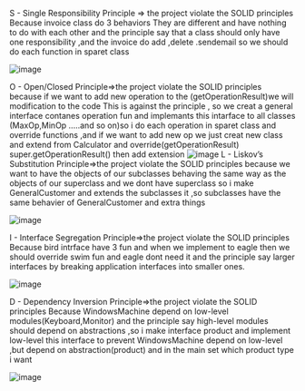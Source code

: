 S - Single Responsibility Principle => the project violate the SOLID principles Because invoice class do 3 behaviors They are different and have nothing to do with each other and the principle say that a class should only have one responsibility ,and the invoice do add ,delete .sendemail so we should do each function in sparet class

![image](https://user-images.githubusercontent.com/100956629/196166084-4acdce13-f95e-4674-9c53-08b982359ea5.png)


O - Open/Closed Principle=>the project violate the SOLID principles because if we want to add new operation to the (getOperationResult)we will modification to the code This is against the principle , so we creat a general interface contanes operation fun and implemants this intarface to all classes (MaxOp,MinOp .....and so on)so i do each operation in sparet class and override functions ,and if we want to add new op we just creat new class and extend from Calculator and override(getOperationResult)
super.getOperationResult() then add extension 
![image](https://user-images.githubusercontent.com/100956629/196027227-8e8adfe9-c77e-485d-858c-fafbf57def26.png)
L - Liskov’s Substitution Principle=>the project violate the SOLID principles because  we want to have the objects of our subclasses behaving the same way as the objects of our superclass and we dont have superclass so i make GeneralCustomer and extends the subclasses it ,so subclasses have the same behavier of GeneralCustomer and extra things 

![image](https://user-images.githubusercontent.com/100956629/196208278-7660f4bc-45d5-47a0-9693-39407ee080e1.png)


I - Interface Segregation Principle=>the project violate the SOLID principles Because bird intrface have 3 fun and when we implement to eagle then we should override swim fun and eagle dont need it and the principle say larger interfaces by breaking application interfaces into smaller ones.

![image](https://user-images.githubusercontent.com/100956629/196162949-4e8fc112-53aa-47da-9bc9-e336c78f416f.png)


D - Dependency Inversion Principle=>the project violate the SOLID principles Because WindowsMachine depend on low-level modules(Keyboard,Monitor) and the principle say high-level modules should depend on abstractions ,so i make interface product and implement low-level this interface to prevent WindowsMachine depend on low-level ,but depend on abstraction(product) and in the main set which product type i want 

![image](https://user-images.githubusercontent.com/100956629/196162205-30a5f94e-0d78-498f-9d6a-824af61fdd1e.png)

